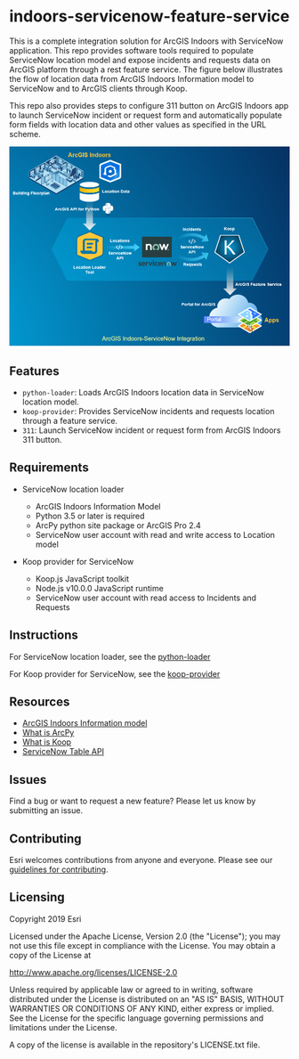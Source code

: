 # indoors-servicenow-feature-service
This is a complete integration solution for ArcGIS Indoors with ServiceNow application. This repo provides software tools required to populate ServiceNow location model and expose incidents and requests data on ArcGIS platform through a rest feature service. The figure below illustrates the flow of location data from ArcGIS Indoors Information model to ServiceNow and to ArcGIS clients through Koop.

This repo also provides steps to configure 311 button on ArcGIS Indoors app to launch ServiceNow incident or request form and automatically populate form fields with location data and other values as specified in the URL scheme.


![Alt text](./indoors-servicenow.png "Diagram")

## Features
- `python-loader`: Loads ArcGIS Indoors location data in ServiceNow location model.
-	`koop-provider`: Provides ServiceNow incidents and requests location through a feature service.
-	`311`: Launch ServiceNow incident or request form from ArcGIS Indoors 311 button.

## Requirements

- ServiceNow location loader
  - ArcGIS Indoors Information Model
  - Python 3.5 or later is required
  - ArcPy python site package or ArcGIS Pro 2.4
  - ServiceNow user account with read and write access to Location model

- Koop provider for ServiceNow
  - Koop.js JavaScript toolkit
  - Node.js v10.0.0 JavaScript runtime
  - ServiceNow user account with read access to Incidents and Requests
  
## Instructions
  
For ServiceNow location loader, see the [python-loader](python-loader)

For Koop provider for ServiceNow, see the [koop-provider](koop-provider)

## Resources
- [ArcGIS Indoors Information model](https://pro.arcgis.com/en/pro-app/help/data/indoors/arcgis-indoors-information-model.htm)
- [What is ArcPy](https://pro.arcgis.com/en/pro-app/arcpy/get-started/what-is-arcpy-.htm)
- [What is Koop](https://koopjs.github.io/docs/basics/what-is-koop)
- [ServiceNow Table API](https://docs.servicenow.com/bundle/madrid-application-development/page/integrate/inbound-rest/concept/c_TableAPI.html)

## Issues
Find a bug or want to request a new feature? Please let us know by submitting an issue.

## Contributing
Esri welcomes contributions from anyone and everyone. Please see our [guidelines for contributing](https://github.com/esri/contributing).

## Licensing
Copyright 2019 Esri

Licensed under the Apache License, Version 2.0 (the "License"); you may not use this file except in compliance with the License. You may obtain a copy of the License at

http://www.apache.org/licenses/LICENSE-2.0

Unless required by applicable law or agreed to in writing, software distributed under the License is distributed on an "AS IS" BASIS, WITHOUT WARRANTIES OR CONDITIONS OF ANY KIND, either express or implied. See the License for the specific language governing permissions and limitations under the License.

A copy of the license is available in the repository's LICENSE.txt file.

